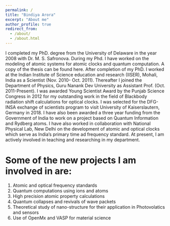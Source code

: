 ```yaml
---
permalink: /
title: "Bindiya Arora"
excerpt: "About me"
author_profile: true
redirect_from: 
  - /about/
  - /about.html
---
```



I completed my PhD. degree from the University of Delaware in the year 2008 with Dr. M. S. Safronova. During my Phd. I have worked on the modeling of atomic systems for atomic clocks and quantum computation. A copy of the thesis can be found here. After completion of my PhD. I worked at the Indian Institute of Science education and research (IISER), Mohali, India as a Scientist (Nov. 2010- Oct. 2011). Thereafter I joined the Department of Physics, Guru Nanank Dev University as Assistant Prof. (Oct. 2011-Present). I was awarded Young Scientist Award by the Punjab Science Congress in 2012 for my outstanding work in the field of Blackbody radiation shift calculations for optical clocks. I was selected for the DFG-INSA exchange of scientists program to visit University of Kaiserslautern, Germany in 2018.  I have also been awarded a three year funding from the Government of India to work on a project based on Quantum Information and Rydberg atoms. I have also worked in collaboration with National Physical Lab, New Delhi on the development of atomic and optical clocks which serve as India’s primary time ad frequency standard. At present, I am actively involved in teaching and researching in my department.


**Some of the new projects I am involved in are:**
=====
1. Atomic and optical frequency standards
1. Quantum computations using ions and atoms
1. High precision atomic property calculations
1. Quantum collapses and revivals of wave packets
1. Theoretical study of nano-structure  for their application in Photovolatics and sensors
1. Use of OpenMx and VASP for material science

